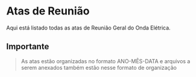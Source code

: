 # Atas de Reunião
Aqui está listado todas as atas de Reunião Geral do Onda Elétrica.
## Importante
>As atas estão organizadas no formato ANO-MÊS-DATA e arquivos a serem anexados também estão nesse formato de organização
<!--stackedit_data:
eyJoaXN0b3J5IjpbLTEzMDMyNjA4ODRdfQ==
-->